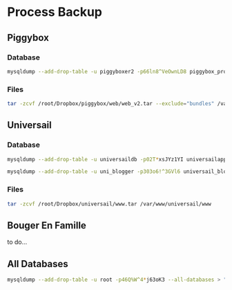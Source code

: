# Process Backup


## Piggybox

### Database
```bash
mysqldump --add-drop-table -u piggyboxer2 -p66ln8^VeOwnLD8 piggybox_prod_v2 > "/root/Dropbox/piggybox/database/"`date +%Y%m%d`_piggyboxprod_v2.sql 2> /root/Dropbox/piggybox/logs/database_error.log
```

### Files
```bash
tar -zcvf /root/Dropbox/piggybox/web/web_v2.tar --exclude="bundles" /var/www/piggybox-v2/PiggyBox/web/
```

## Universail

### Database
```bash
mysqldump --add-drop-table -u universaildb -p02T*xsJYz1YI universailapp > "/root/Dropbox/universail/database/"`date +%Y%m%d`_universailapp.sql 2> /root/Dropbox/universail/logs/database_error_app.log
```

```bash
mysqldump --add-drop-table -u uni_blogger -p303o6!^3GVl6 universail_blog > "/root/Dropbox/universail/database/"`date +%Y%m%d`_universailblog.sql 2> /root/Dropbox/universail/logs/database_error_blog.log
```

### Files
```bash
tar -zcvf /root/Dropbox/universail/www.tar /var/www/universail/www
```

## Bouger En Famille

to do…


## All Databases
```bash
mysqldump --add-drop-table -u root -p46Q%W^4*j63oK3 --all-databases > "/root/Dropbox/root/"`date +%Y%m%d`_ALL_DATABASES.sql 2> /root/Dropbox/root/logs/all_databases_error.log
```

